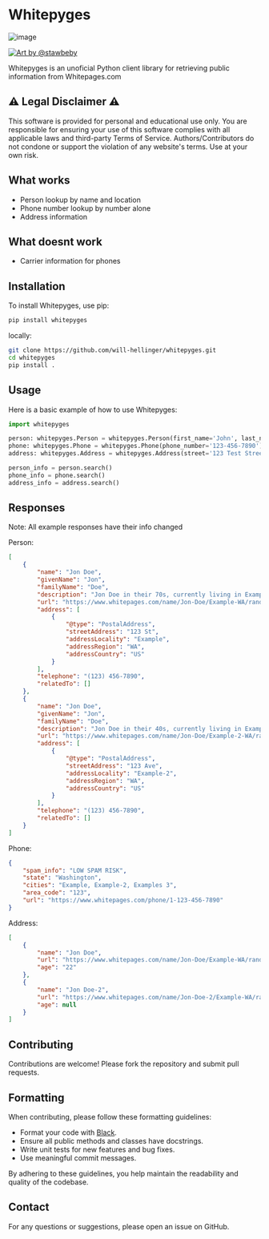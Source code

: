 # Whitepyges

![image](./docs/images/logo.png)

[![Art by @stawbeby](https://img.shields.io/badge/Art%20by-%40stawbeby-green?style=for-the-badge&logo=instagram)](https://www.instagram.com/stawbeby/profilecard)


Whitepyges is an unoficial Python client library for retrieving public information from Whitepages.com

## ⚠️ Legal Disclaimer ⚠️

This software is provided for personal and educational use only. You are responsible for ensuring your use of this software complies with all applicable laws and third-party Terms of Service. Authors/Contributors do not condone or support the violation of any website's terms. Use at your own risk.

## What works

- Person lookup by name and location
- Phone number lookup by number alone
- Address information

## What doesnt work

- Carrier information for phones

## Installation

To install Whitepyges, use pip:

```bash
pip install whitepyges
```

locally:
```bash
git clone https://github.com/will-hellinger/whitepyges.git
cd whitepyges
pip install .
```

## Usage

Here is a basic example of how to use Whitepyges:

```python
import whitepyges

person: whitepyges.Person = whitepyges.Person(first_name='John', last_name='Doe', state="WA")
phone: whitepyges.Phone = whitepyges.Phone(phone_number='123-456-7890')
address: whitepyges.Address = whitepyges.Address(street='123 Test Street', city='New York', state='NY')

person_info = person.search()
phone_info = phone.search()
address_info = address.search()
```

## Responses

Note: All example responses have their info changed

Person:
```json
[
    {
        "name": "Jon Doe",
        "givenName": "Jon",
        "familyName": "Doe",
        "description": "Jon Doe in their 70s, currently living in Example, WA",
        "url": "https://www.whitepages.com/name/Jon-Doe/Example-WA/random_letters",
        "address": [
            {
                "@type": "PostalAddress",
                "streetAddress": "123 St",
                "addressLocality": "Example",
                "addressRegion": "WA",
                "addressCountry": "US"
            }
        ],
        "telephone": "(123) 456-7890",
        "relatedTo": []
    },
    {
        "name": "Jon Doe",
        "givenName": "Jon",
        "familyName": "Doe",
        "description": "Jon Doe in their 40s, currently living in Example-2, WA",
        "url": "https://www.whitepages.com/name/Jon-Doe/Example-2-WA/random_letters2",
        "address": [
            {
                "@type": "PostalAddress",
                "streetAddress": "123 Ave",
                "addressLocality": "Example-2",
                "addressRegion": "WA",
                "addressCountry": "US"
            }
        ],
        "telephone": "(123) 456-7890",
        "relatedTo": []
    }
]
```

Phone:
```json
{
    "spam_info": "LOW SPAM RISK",
    "state": "Washington",
    "cities": "Example, Example-2, Examples 3",
    "area_code": "123",
    "url": "https://www.whitepages.com/phone/1-123-456-7890"
}
```

Address:
```json
[
    {
        "name": "Jon Doe",
        "url": "https://www.whitepages.com/name/Jon-Doe/Example-WA/random_numbers",
        "age": "22"
    },
    {
        "name": "Jon Doe-2",
        "url": "https://www.whitepages.com/name/Jon-Doe-2/Example-WA/random_numbers-2",
        "age": null
    }
]
```

## Contributing

Contributions are welcome! Please fork the repository and submit pull requests.

## Formatting

When contributing, please follow these formatting guidelines:

- Format your code with [Black](https://black.readthedocs.io/en/stable/).
- Ensure all public methods and classes have docstrings.
- Write unit tests for new features and bug fixes.
- Use meaningful commit messages.

By adhering to these guidelines, you help maintain the readability and quality of the codebase.

## Contact

For any questions or suggestions, please open an issue on GitHub.
